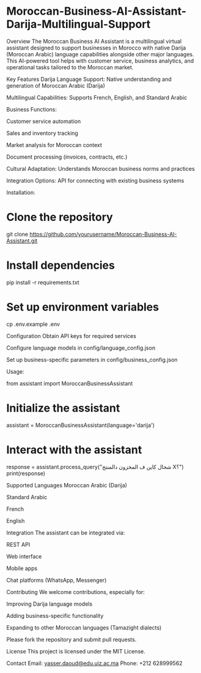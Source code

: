 # Moroccan-Business-AI-Assistant-Darija-Multilingual-Support
Overview
The Moroccan Business AI Assistant is a multilingual virtual assistant designed to support businesses in Morocco with native Darija (Moroccan Arabic) language capabilities alongside other major languages. This AI-powered tool helps with customer service, business analytics, and operational tasks tailored to the Moroccan market.

Key Features
Darija Language Support: Native understanding and generation of Moroccan Arabic (Darija)

Multilingual Capabilities: Supports French, English, and Standard Arabic

Business Functions:

Customer service automation

Sales and inventory tracking

Market analysis for Moroccan context

Document processing (invoices, contracts, etc.)

Cultural Adaptation: Understands Moroccan business norms and practices

Integration Options: API for connecting with existing business systems

Installation:

# Clone the repository
git clone https://github.com/yourusername/Moroccan-Business-AI-Assistant.git

# Install dependencies
pip install -r requirements.txt

# Set up environment variables
cp .env.example .env

Configuration
Obtain API keys for required services

Configure language models in config/language_config.json

Set up business-specific parameters in config/business_config.json

Usage:

from assistant import MoroccanBusinessAssistant

# Initialize the assistant
assistant = MoroccanBusinessAssistant(language='darija')

# Interact with the assistant
response = assistant.process_query("شحال كاين ف المخزون دالمنتج X؟")
print(response)

Supported Languages
Moroccan Arabic (Darija)

Standard Arabic

French

English

Integration
The assistant can be integrated via:

REST API

Web interface

Mobile apps

Chat platforms (WhatsApp, Messenger)

Contributing
We welcome contributions, especially for:

Improving Darija language models

Adding business-specific functionality

Expanding to other Moroccan languages (Tamazight dialects)

Please fork the repository and submit pull requests.

License
This project is licensed under the MIT License.

Contact
Email: yasser.daoud@edu.uiz.ac.ma
Phone: +212 628999562




